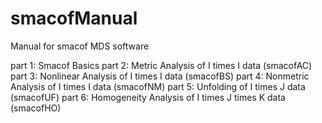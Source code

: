 # smacofManual

Manual for smacof MDS software

part 1: Smacof Basics
part 2: Metric Analysis of I times I data (smacofAC)
part 3: Nonlinear Analysis of I times I data (smacofBS)
part 4: Nonmetric Analysis of I times I data (smacofNM)
part 5: Unfolding of I times J data (smacofUF)
part 6: Homogeneity Analysis of I times J times K data (smacofHO)
